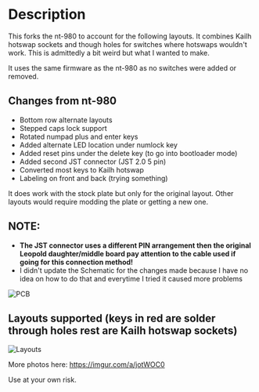 # Description

This forks the nt-980 to account for the following layouts.  It combines Kailh hotswap sockets and though holes for switches where hotswaps wouldn't work.  This is admittedly a bit weird but what I wanted to make.

It uses the same firmware as the nt-980 as no switches were added or removed.

## Changes from nt-980
* Bottom row alternate layouts
* Stepped caps lock support
* Rotated numpad plus and enter keys
* Added alternate LED location under numlock key
* Added reset pins under the delete key (to go into bootloader mode)
* Added second JST connector (JST 2.0 5 pin)
* Converted most keys to Kailh hotswap
* Labeling on front and back (trying something)

It does work with the stock plate but only for the original layout.  Other layouts would require modding the plate or getting a new one.

## NOTE: 
* **The JST connector uses a different PIN arrangement then the original Leopold daughter/middle board pay attention to the cable used if going for this connection method!**
* I didn't update the Schematic for the changes made because I have no idea on how to do that and everytime I tried it caused more problems

![PCB](https://i.imgur.com/qRTXp2R.png)

## Layouts supported (keys in red are solder through holes rest are Kailh hotswap sockets)
![Layouts](https://i.imgur.com/V9WHENf.png)

More photos here: https://imgur.com/a/jotWOC0

Use at your own risk.
